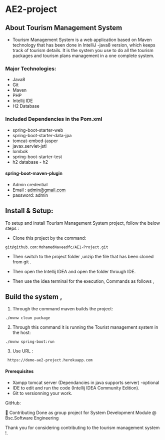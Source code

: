 # AE2-project
## About Tourism Management System

* Tourism Management System is a web application based on Maven technology that has been done in IntelliJ -java8 version, which keeps track of tourism details.
It is the system you use to do all the tourism packages and tourism plans management in a one complete system.  

### Major Technologies:

* Java8
* Git
* Maven
* PHP
* Intellij IDE
* H2 Database

 ### Included Dependencies in the Pom.xml 

* spring-boot-starter-web
* spring-boot-starter-data-jpa
* tomcat-embed-jasper
* javax.servlet-jstl
* lombok
* spring-boot-starter-test
* h2 database - h2

#### spring-boot-maven-plugin

* Admin credential
* Email : admin@gmail.com
* password: admin


## Install & Setup:

To setup and install Tourism Management System project, follow the below steps :

* Clone this project by the command:
```
git@github.com:MohamedNaveedfc/AE1-Project.git
 ```
* Then switch to the project folder ,unzip the file that has been cloned from git .
* Then open the Intellij IDEA and open the folder through IDE.

* Then use the idea terminal for the execution, 
Commands as follows ,

## Build the system ,
1. Through the command maven builds the project:
```
./mvnw clean package
 ```
2.  Through this command it is running the Tourist management system in the host:
```
./mvnw spring-boot:run
 ```
3.  Use URL :
```
 https://demo-ae2-project.herokuapp.com

 ```
#### Prerequisites

* Xampp tomcat server (Dependancies in java supports server) -optional
* IDE to edit and run the code (Intellij IDEA Community Edition).
* Git to versionning your work.

GitHub: 

🤝 Contributing
Done as group project for System Development Module @ Bsc.Software Engineering

Thank you for considering contributing to the tourism management system !.
